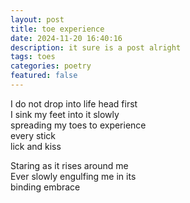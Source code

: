 ```yaml
---
layout: post
title: toe experience
date: 2024-11-20 16:40:16
description: it sure is a post alright
tags: toes
categories: poetry
featured: false
---
```


I do not drop into life head first <br>
I sink my feet into it slowly <br>
spreading my toes to experience <br>
every stick <br>
lick and kiss <br>

Staring as it rises around me <br>
Ever slowly engulfing me in its <br>
binding embrace

